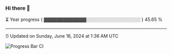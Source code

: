 ### Hi there 👋

⏳ Year progress { ▓▓▓▓▓▓▓▓▓▓▓▓▓░░░░░░░░░░░░░░░░░ } 45.65 %

---

⏰ Updated on Sunday, June 16, 2024 at 1:36 AM UTC

![Progress Bar CI](https://github.com/arthurbuhl/arthurbuhl/workflows/Progress%20Bar%20CI/badge.svg)
